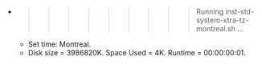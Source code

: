 * >>>>>>>>> Running inst-std-system-xtra-tz-montreal.sh ...
  * Set time: Montreal.
  * Disk size = 3986820K. Space Used = 4K. Runtime = 00:00:00:01.

